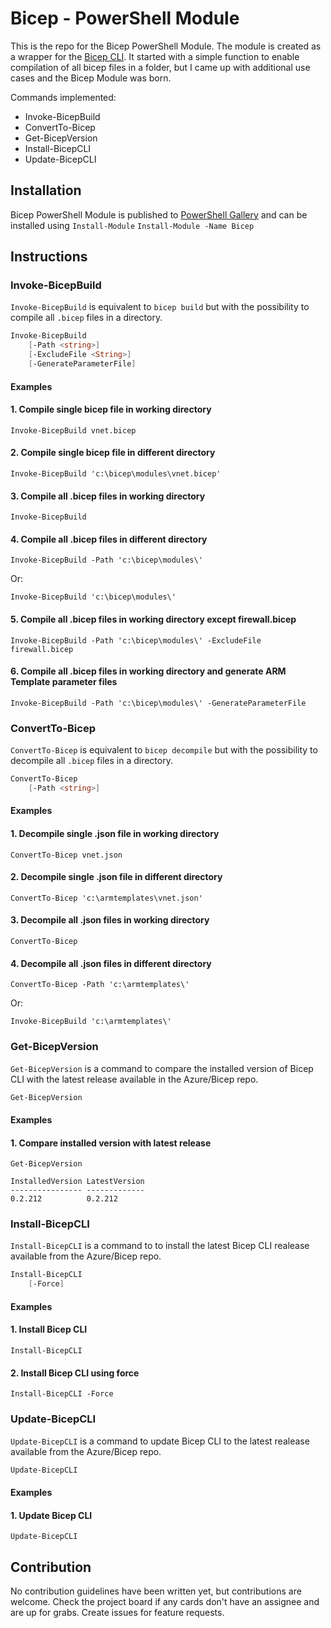 # Bicep - PowerShell Module
This is the repo for the Bicep PowerShell Module. The module is created as a wrapper for the [Bicep CLI](https://github.com/Azure/bicep). It started with a simple function to enable compilation of all bicep files in a folder, but I came up with additional use cases and the Bicep Module was born.

Commands implemented:
- Invoke-BicepBuild
- ConvertTo-Bicep
- Get-BicepVersion
- Install-BicepCLI
- Update-BicepCLI

## Installation
Bicep PowerShell Module is published to [PowerShell Gallery](https://www.powershellgallery.com/packages/Bicep/1.0.0) and can be installed using `Install-Module`
`Install-Module -Name Bicep`

## Instructions

### Invoke-BicepBuild
`Invoke-BicepBuild` is equivalent to `bicep build` but with the possibility to compile all `.bicep` files in a directory.

```powershell
Invoke-BicepBuild
    [-Path <string>]
    [-ExcludeFile <String>]
    [-GenerateParameterFile]
```

#### Examples

#### 1. Compile single bicep file in working directory
`Invoke-BicepBuild vnet.bicep`

#### 2. Compile single bicep file in different directory
`Invoke-BicepBuild 'c:\bicep\modules\vnet.bicep'`

#### 3. Compile all .bicep files in working directory
`Invoke-BicepBuild`

#### 4. Compile all .bicep files in different directory
`Invoke-BicepBuild -Path 'c:\bicep\modules\'`

Or:

`Invoke-BicepBuild 'c:\bicep\modules\'`

#### 5. Compile all .bicep files in working directory except firewall.bicep
`Invoke-BicepBuild -Path 'c:\bicep\modules\' -ExcludeFile firewall.bicep`

#### 6. Compile all .bicep files in working directory and generate ARM Template parameter files
`Invoke-BicepBuild -Path 'c:\bicep\modules\' -GenerateParameterFile`


### ConvertTo-Bicep
`ConvertTo-Bicep` is equivalent to `bicep decompile` but with the possibility to decompile all `.bicep` files in a directory.

```powershell
ConvertTo-Bicep
    [-Path <string>]
```

#### Examples

#### 1. Decompile single .json file in working directory
`ConvertTo-Bicep vnet.json`

#### 2. Decompile single .json file in different directory
`ConvertTo-Bicep 'c:\armtemplates\vnet.json'`

#### 3. Decompile all .json files in working directory
`ConvertTo-Bicep`

#### 4. Decompile all .json files in different directory
`ConvertTo-Bicep -Path 'c:\armtemplates\'`

Or:

`Invoke-BicepBuild 'c:\armtemplates\'`

### Get-BicepVersion
`Get-BicepVersion` is a command to compare the installed version of Bicep CLI with the latest release available in the Azure/Bicep repo.

```powershell
Get-BicepVersion
```

#### Examples

#### 1. Compare installed version with latest release
```
Get-BicepVersion

InstalledVersion LatestVersion
---------------- -------------
0.2.212          0.2.212
```

### Install-BicepCLI
`Install-BicepCLI` is a command to to install the latest Bicep CLI realease available from the Azure/Bicep repo.

```powershell
Install-BicepCLI
    [-Force]
```

#### Examples

#### 1. Install Bicep CLI
`Install-BicepCLI`

#### 2. Install Bicep CLI using force
`Install-BicepCLI -Force`


### Update-BicepCLI
`Update-BicepCLI` is a command to update Bicep CLI to the latest realease available from the Azure/Bicep repo.

```powershell
Update-BicepCLI
```

#### Examples

#### 1. Update Bicep CLI
`Update-BicepCLI`

## Contribution
No contribution guidelines have been written yet, but contributions are welcome. Check the project board if any cards don't have an assignee and are up for grabs. Create issues for feature requests.
